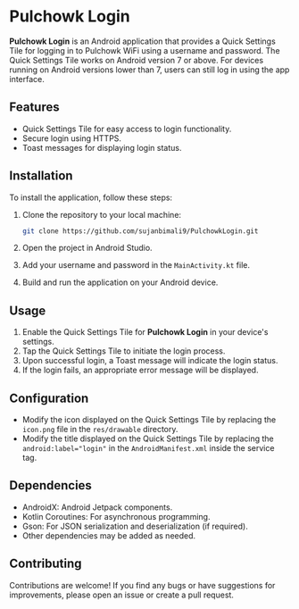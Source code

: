 # Pulchowk Login

**Pulchowk Login** is an Android application that provides a Quick Settings Tile for logging in to Pulchowk WiFi using a username and password. The Quick Settings Tile works on Android version 7 or above. For devices running on Android versions lower than 7, users can still log in using the app interface.

## Features

- Quick Settings Tile for easy access to login functionality.
- Secure login using HTTPS.
- Toast messages for displaying login status.

## Installation

To install the application, follow these steps:

1. Clone the repository to your local machine:

    ```bash
    git clone https://github.com/sujanbimali9/PulchowkLogin.git
    ```

2. Open the project in Android Studio.

3. Add your username and password in the `MainActivity.kt` file.

4. Build and run the application on your Android device.

## Usage

1. Enable the Quick Settings Tile for **Pulchowk Login** in your device's settings.
2. Tap the Quick Settings Tile to initiate the login process.
3. Upon successful login, a Toast message will indicate the login status.
4. If the login fails, an appropriate error message will be displayed.

## Configuration

- Modify the icon displayed on the Quick Settings Tile by replacing the `icon.png` file in the `res/drawable` directory.
- Modify the title displayed on the Quick Settings Tile by replacing the `android:label="login"` in the `AndroidManifest.xml` inside the service tag.

## Dependencies

- AndroidX: Android Jetpack components.
- Kotlin Coroutines: For asynchronous programming.
- Gson: For JSON serialization and deserialization (if required).
- Other dependencies may be added as needed.

## Contributing

Contributions are welcome! If you find any bugs or have suggestions for improvements, please open an issue or create a pull request.

